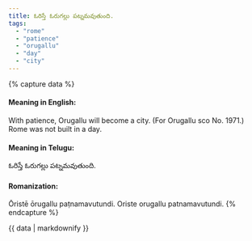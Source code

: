 ```yaml
---
title: ఓరిస్తే ఓరుగల్లు పట్నమవుతుంది.
tags:
  - "rome"
  - "patience"
  - "orugallu"
  - "day"
  - "city"
---
```


{% capture data %}
#### Meaning in English:
With patience, Orugallu will become a city.
(For Orugallu sco No. 1971.)
Rome was not built in a day.

#### Meaning in Telugu:
ఓరిస్తే ఓరుగల్లు పట్నమవుతుంది.

#### Romanization:
Ōristē ōrugallu paṭnamavutundi.
Oriste orugallu patnamavutundi.
{% endcapture %}

{{ data | markdownify }}

